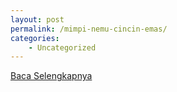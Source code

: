 ```yaml
---
layout: post
permalink: /mimpi-nemu-cincin-emas/
categories:
    - Uncategorized
---
```


[Baca Selengkapnya](/02)